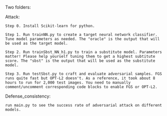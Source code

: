 Two folders:

Attack:

	Step 0. Install Scikit-learn for python.

	Step 1. Run trainNN.py to create a target neural network classifier. Tune model parameters as needed. The "oracle" is the output that will be used as the target model.

	Step 2. Run trainSbst_NN_h1.py to train a substitute model. Parameters matter! Please help yourself tuning them to get a highest subtitute score. The "sbst" is the output that will be used as the substitute model.

	Step 3. Run testSbst.py to craft and evaluate adversarial samples. FGS runs quite fast but OPT-L2 doesn't. As a reference, it took about 8 hours to run for 2,000 test images. You need to manually comment/uncomment corresponding code blocks to enable FGS or OPT-L2.

Defense_consistency:

	run main.py to see the success rate of adversarial attack on different models.
